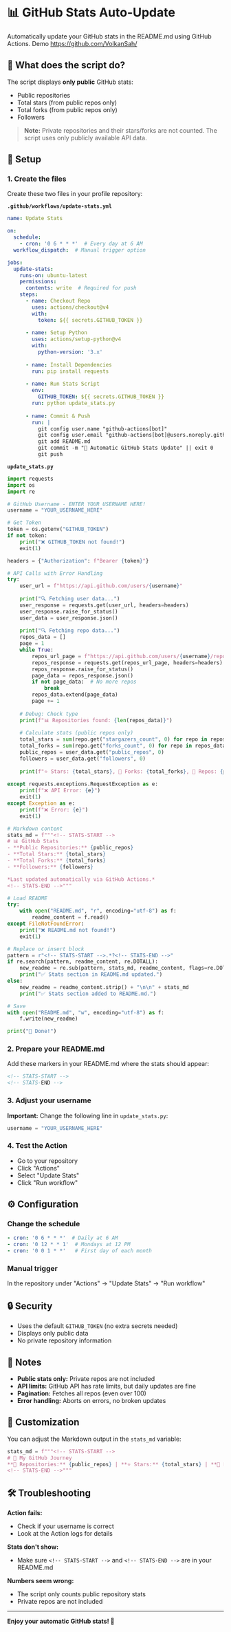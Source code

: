 # 📊 GitHub Stats Auto-Update

Automatically update your GitHub stats in the README.md using GitHub Actions. Demo https://github.com/VolkanSah/

## 🎯 What does the script do?

The script displays **only public** GitHub stats:

* Public repositories
* Total stars (from public repos only)
* Total forks (from public repos only)
* Followers

> **Note:** Private repositories and their stars/forks are not counted. The script uses only publicly available API data.

## 🚀 Setup

### 1. Create the files

Create these two files in your profile repository:

**`.github/workflows/update-stats.yml`**

```yaml
name: Update Stats

on:
  schedule:
    - cron: '0 6 * * *'  # Every day at 6 AM
  workflow_dispatch:  # Manual trigger option

jobs:
  update-stats:
    runs-on: ubuntu-latest
    permissions:
      contents: write  # Required for push
    steps:
      - name: Checkout Repo
        uses: actions/checkout@v4
        with:
          token: ${{ secrets.GITHUB_TOKEN }}
      
      - name: Setup Python
        uses: actions/setup-python@v4
        with:
          python-version: '3.x'
      
      - name: Install Dependencies
        run: pip install requests
      
      - name: Run Stats Script
        env:
          GITHUB_TOKEN: ${{ secrets.GITHUB_TOKEN }}
        run: python update_stats.py
      
      - name: Commit & Push
        run: |
          git config user.name "github-actions[bot]"
          git config user.email "github-actions[bot]@users.noreply.github.com"
          git add README.md
          git commit -m "🤖 Automatic GitHub Stats Update" || exit 0
          git push
```

**`update_stats.py`**

```python
import requests
import os
import re

# GitHub Username - ENTER YOUR USERNAME HERE!
username = "YOUR_USERNAME_HERE"

# Get Token
token = os.getenv("GITHUB_TOKEN")
if not token:
    print("❌ GITHUB_TOKEN not found!")
    exit(1)

headers = {"Authorization": f"Bearer {token}"}

# API Calls with Error Handling
try:
    user_url = f"https://api.github.com/users/{username}"
    
    print("🔍 Fetching user data...")
    user_response = requests.get(user_url, headers=headers)
    user_response.raise_for_status()
    user_data = user_response.json()
    
    print("🔍 Fetching repo data...")
    repos_data = []
    page = 1
    while True:
        repos_url_page = f"https://api.github.com/users/{username}/repos?per_page=100&page={page}"
        repos_response = requests.get(repos_url_page, headers=headers)
        repos_response.raise_for_status()
        page_data = repos_response.json()
        if not page_data:  # No more repos
            break
        repos_data.extend(page_data)
        page += 1
    
    # Debug: Check type
    print(f"📊 Repositories found: {len(repos_data)}")
    
    # Calculate stats (public repos only)
    total_stars = sum(repo.get("stargazers_count", 0) for repo in repos_data)
    total_forks = sum(repo.get("forks_count", 0) for repo in repos_data)
    public_repos = user_data.get("public_repos", 0)
    followers = user_data.get("followers", 0)
    
    print(f"⭐ Stars: {total_stars}, 🍴 Forks: {total_forks}, 📁 Repos: {public_repos}, 👥 Followers: {followers}")
    
except requests.exceptions.RequestException as e:
    print(f"❌ API Error: {e}")
    exit(1)
except Exception as e:
    print(f"❌ Error: {e}")
    exit(1)

# Markdown content
stats_md = f"""<!-- STATS-START -->
# 📊 GitHub Stats
- **Public Repositories:** {public_repos}
- **Total Stars:** {total_stars}
- **Total Forks:** {total_forks}
- **Followers:** {followers}

*Last updated automatically via GitHub Actions.*
<!-- STATS-END -->"""

# Load README
try:
    with open("README.md", "r", encoding="utf-8") as f:
        readme_content = f.read()
except FileNotFoundError:
    print("❌ README.md not found!")
    exit(1)

# Replace or insert block
pattern = r"<!-- STATS-START -->.*?<!-- STATS-END -->"
if re.search(pattern, readme_content, re.DOTALL):
    new_readme = re.sub(pattern, stats_md, readme_content, flags=re.DOTALL)
    print("✅ Stats section in README.md updated.")
else:
    new_readme = readme_content.strip() + "\n\n" + stats_md
    print("✅ Stats section added to README.md.")

# Save
with open("README.md", "w", encoding="utf-8") as f:
    f.write(new_readme)

print("🎉 Done!")
```

### 2. Prepare your README.md

Add these markers in your README.md where the stats should appear:

```markdown
<!-- STATS-START -->
<!-- STATS-END -->
```

### 3. Adjust your username

**Important:** Change the following line in `update_stats.py`:

```python
username = "YOUR_USERNAME_HERE"
```

### 4. Test the Action

* Go to your repository
* Click "Actions"
* Select "Update Stats"
* Click "Run workflow"

## ⚙️ Configuration

### Change the schedule

```yaml
- cron: '0 6 * * *'  # Daily at 6 AM
- cron: '0 12 * * 1'  # Mondays at 12 PM  
- cron: '0 0 1 * *'   # First day of each month
```

### Manual trigger

In the repository under "Actions" → "Update Stats" → "Run workflow"

## 🔒 Security

* Uses the default `GITHUB_TOKEN` (no extra secrets needed)
* Displays only public data
* No private repository information

## 📝 Notes

* **Public stats only:** Private repos are not included
* **API limits:** GitHub API has rate limits, but daily updates are fine
* **Pagination:** Fetches all repos (even over 100)
* **Error handling:** Aborts on errors, no broken updates

## 🎨 Customization

You can adjust the Markdown output in the `stats_md` variable:

```python
stats_md = f"""<!-- STATS-START -->
# 🚀 My GitHub Journey
**📁 Repositories:** {public_repos} | **⭐ Stars:** {total_stars} | **🍴 Forks:** {total_forks} | **👥 Followers:** {followers}
<!-- STATS-END -->"""
```

## 🛠️ Troubleshooting

**Action fails:**

* Check if your username is correct
* Look at the Action logs for details

**Stats don't show:**

* Make sure `<!-- STATS-START -->` and `<!-- STATS-END -->` are in your README.md

**Numbers seem wrong:**

* The script only counts public repository stats
* Private repos are not included

---

**Enjoy your automatic GitHub stats! 🎉**


